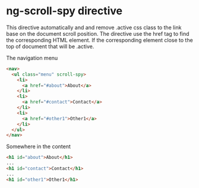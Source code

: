 ng-scroll-spy directive
======================

This directive automatically and and remove .active css class to the link base on the document scroll position.
The directive use the href tag to find the corresponding HTML element. If the corresponding element close to the top of document that will be .active.

The navigation menu
```html
<nav>
  <ul class="menu" scroll-spy>
    <li>
      <a href="#about">About</a>
    </li>
    <li>
      <a href="#contact">Contact</a>
    </li>
    <li>
      <a href="#other1">Other1</a>
    </li>
  </ul>
</nav>
```

Somewhere in the content

```html
<h1 id="about">About</h1>
...
<h1 id="contact">Contact</h1>
...
<h1 id="other1">Other1</h1>

```
